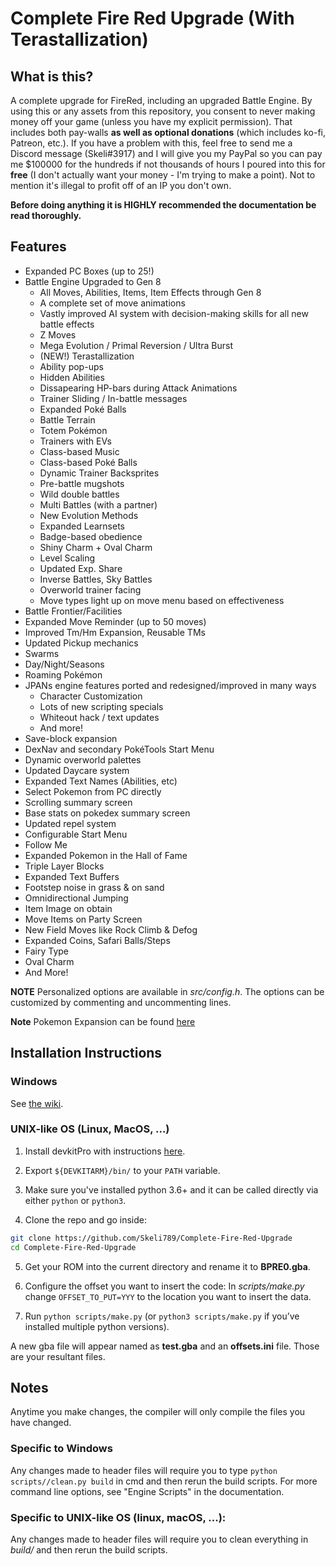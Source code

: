 # Complete Fire Red Upgrade (With Terastallization)

## What is this?
A complete upgrade for FireRed, including an upgraded Battle Engine. By using this or any assets from this repository, you consent to never making money off your game (unless you have my explicit permission). That includes both pay-walls **as well as optional donations** (which includes ko-fi, Patreon, etc.). If you have a problem with this, feel free to send me a Discord message (Skeli#3917) and I will give you my PayPal so you can pay me $100000 for the hundreds if not thousands of hours I poured into this for **free** (I don't actually want your money - I'm trying to make a point). Not to mention it's illegal to profit off of an IP you don't own.

**Before doing anything it is HIGHLY recommended the documentation be read thoroughly.**

## Features
* Expanded PC Boxes (up to 25!)
* Battle Engine Upgraded to Gen 8
  * All Moves, Abilities, Items, Item Effects through Gen 8
  * A complete set of move animations
  * Vastly improved AI system with decision-making skills for all new battle effects
  * Z Moves
  * Mega Evolution / Primal Reversion / Ultra Burst
  * (NEW!) Terastallization
  * Ability pop-ups
  * Hidden Abilities
  * Dissapearing HP-bars during Attack Animations
  * Trainer Sliding / In-battle messages
  * Expanded Poké Balls
  * Battle Terrain
  * Totem Pokémon
  * Trainers with EVs
  * Class-based Music
  * Class-based Poké Balls
  * Dynamic Trainer Backsprites
  * Pre-battle mugshots
  * Wild double battles
  * Multi Battles (with a partner)
  * New Evolution Methods
  * Expanded Learnsets
  * Badge-based obedience
  * Shiny Charm + Oval Charm
  * Level Scaling
  * Updated Exp. Share
  * Inverse Battles, Sky Battles
  * Overworld trainer facing
  * Move types light up on move menu based on effectiveness
* Battle Frontier/Facilities
* Expanded Move Reminder (up to 50 moves)
* Improved Tm/Hm Expansion, Reusable TMs
* Updated Pickup mechanics
* Swarms
* Day/Night/Seasons
* Roaming Pokémon
* JPANs engine features ported and redesigned/improved in many ways
  * Character Customization
  * Lots of new scripting specials
  * Whiteout hack / text updates
  * And more!
* Save-block expansion
* DexNav and secondary PokéTools Start Menu
* Dynamic overworld palettes
* Updated Daycare system
* Expanded Text Names (Abilities, etc)
* Select Pokemon from PC directly
* Scrolling summary screen
* Base stats on pokedex summary screen
* Updated repel system
* Configurable Start Menu
* Follow Me
* Expanded Pokemon in the Hall of Fame
* Triple Layer Blocks
* Expanded Text Buffers
* Footstep noise in grass & on sand
* Omnidirectional Jumping
* Item Image on obtain
* Move Items on Party Screen
* New Field Moves like Rock Climb & Defog
* Expanded Coins, Safari Balls/Steps
* Fairy Type
* Oval Charm
* And More!

**NOTE** Personalized options are available in *src/config.h*. The options can be customized by commenting and uncommenting lines.

**Note** Pokemon Expansion can be found [here](https://github.com/Skeli789/Dynamic-Pokemon-Expansion)

## Installation Instructions
### Windows
See [the wiki](https://github.com/Skeli789/Complete-Fire-Red-Upgrade/wiki/Windows-Installation-Instructions).

### UNIX-like OS (Linux, MacOS, ...)
1. Install devkitPro with instructions [here](https://devkitpro.org/wiki/Getting_Started).

2. Export `${DEVKITARM}/bin/` to your `PATH` variable.

3. Make sure you've installed python 3.6+ and it can be called directly via either `python` or `python3`.

4. Clone the repo and go inside:   
```bash
git clone https://github.com/Skeli789/Complete-Fire-Red-Upgrade
cd Complete-Fire-Red-Upgrade
```

5. Get your ROM into the current directory and rename it to **BPRE0.gba**.

6. Configure the offset you want to insert the code:
In *scripts/make.py* change `OFFSET_TO_PUT=YYY` to the location you want to insert the data.

7. Run `python scripts/make.py` (or `python3 scripts/make.py` if you’ve installed multiple python versions).

A new gba file will appear named as **test.gba** and an **offsets.ini** file.
Those are your resultant files.

## Notes

Anytime you make changes, the compiler will only compile the files you have changed.

### Specific to Windows
Any changes made to header files will require you to type ``python scripts//clean.py build``
in cmd and then rerun the build scripts. For more command line options, see "Engine
Scripts" in the documentation.

### Specific to UNIX-like OS (linux, macOS, ...):
Any changes made to header files will require you to clean everything in *build/* and then rerun the build scripts.
